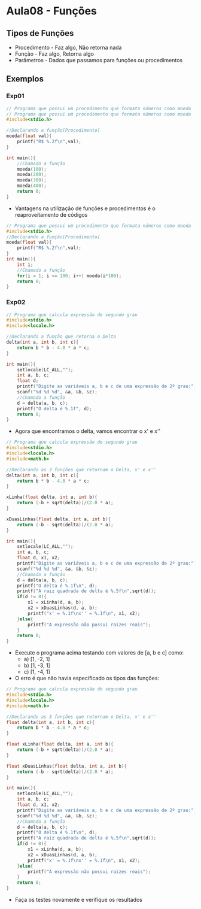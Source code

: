 # Aula08 - Funções

## Tipos de Funções
- Procedimento - Faz algo, Não retorna nada
- Função - Faz algo, Retorna algo
- Parâmetros - Dados que passamos para funções ou procedimentos

## Exemplos
### Exp01
```c
// Programa que possui um procedimento que formata números como moeda
// Programa que possui um procedimento que formata números como moeda
#include<stdio.h>

//Declarando a função[Procedimento]
moeda(float val){
    printf("R$ %.2f\n",val);
}

int main(){
    //Chamado a função
    moeda(100);
    moeda(200);
    moeda(300);
    moeda(400);
    return 0;
}
```
- Vantagens na utilização de funções e procedimentos é o reaproveitamento de códigos
```c
// Programa que possui um procedimento que formata números como moeda
#include<stdio.h>
//Declarando a função[Procedimento]
moeda(float val){
    printf("R$ %.2f\n",val);
}
int main(){
    int i;
    //Chamado a função
    for(i = 1; i <= 100; i++) moeda(i*100);
    return 0;
}
```
### Exp02
```c
// Programa que calcula expressão de segundo grau
#include<stdio.h>
#include<locale.h>

//Declarando a função que retorna o Delta
delta(int a, int b, int c){
    return b * b - 4.0 * a * c;
}

int main(){
    setlocale(LC_ALL,"");
    int a, b, c;
    float d;
    printf("Digite as variáveis a, b e c de uma expressão de 2º grau:");
    scanf("%d %d %d", &a, &b, &c);
    //Chamado a função
    d = delta(a, b, c);
    printf("O delta é %.1f", d);
    return 0;
}
```
- Agora que encontramos o delta, vamos encontrar o x' e x''
```c
// Programa que calcula expressão de segundo grau
#include<stdio.h>
#include<locale.h>
#include<math.h>

//Declarando as 3 funções que retornam o Delta, x' e x''
delta(int a, int b, int c){
    return b * b - 4.0 * a * c;
}

xLinha(float delta, int a, int b){
    return (-b + sqrt(delta))/(2.0 * a);
}

xDuasLinhas(float delta, int a, int b){
    return (-b - sqrt(delta))/(2.0 * a);
}

int main(){
    setlocale(LC_ALL,"");
    int a, b, c;
    float d, x1, x2;
    printf("Digite as variáveis a, b e c de uma expressão de 2º grau:");
    scanf("%d %d %d", &a, &b, &c);
    //Chamado a função
    d = delta(a, b, c);
    printf("O delta é %.1f\n", d);
    printf("A raiz quadrada de delta é %.5f\n",sqrt(d));
    if(d != 0){
        x1 = xLinha(d, a, b);
        x2 = xDuasLinhas(d, a, b);
        printf("x' = %.1f\nx'' = %.1f\n", x1, x2);
    }else{
        printf("A expressão não possui raizes reais");
    }
    return 0;
}
```
- Execute o programa acima testando com valores de [a, b e c] como:
    - a) [1, -2, 1]
    - b) [1, -3, 1]
    - c) [1, -4, 1]
- O erro é que não havia especificado os tipos das funções:
```c
// Programa que calcula expressão de segundo grau
#include<stdio.h>
#include<locale.h>
#include<math.h>

//Declarando as 3 funções que retornam o Delta, x' e x''
float delta(int a, int b, int c){
    return b * b - 4.0 * a * c;
}

float xLinha(float delta, int a, int b){
    return (-b + sqrt(delta))/(2.0 * a);
}

float xDuasLinhas(float delta, int a, int b){
    return (-b - sqrt(delta))/(2.0 * a);
}

int main(){
    setlocale(LC_ALL,"");
    int a, b, c;
    float d, x1, x2;
    printf("Digite as variáveis a, b e c de uma expressão de 2º grau:");
    scanf("%d %d %d", &a, &b, &c);
    //Chamado a função
    d = delta(a, b, c);
    printf("O delta é %.1f\n", d);
    printf("A raiz quadrada de delta é %.5f\n",sqrt(d));
    if(d != 0){
        x1 = xLinha(d, a, b);
        x2 = xDuasLinhas(d, a, b);
        printf("x' = %.1f\nx'' = %.1f\n", x1, x2);
    }else{
        printf("A expressão não possui raizes reais");
    }
    return 0;
}
```
- Faça os testes novamente e verifique os resultados